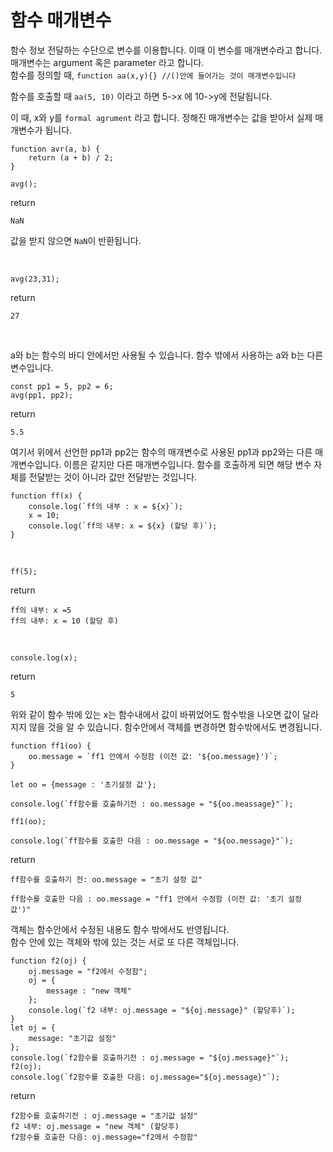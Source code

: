 # 함수 매개변수

함수 정보 전달하는 수단으로 변수를 이용합니다.
이때 이 변수를 매개변수라고 합니다.
매개변수는 argument 혹은 parameter 라고 합니다.   
함수를 정의할 때, `function aa(x,y){} //()안에 들어가는 것이 매개변수입니다`   

함수를 호출할 때 `aa(5, 10)` 이라고 하면 5->x 에 10->y에 전달됩니다.   

이 때, x와 y를 `formal agrument` 라고 합니다. 정해진 매개변수는 값을 받아서 실제 매개변수가 됩니다.

```
function avr(a, b) {
    return (a + b) / 2;
}
```

```
avg();
```
return
```
NaN
```
값을 받지 않으면 `NaN`이 반환됩니다.

<br/>

```
avg(23,31);
```
return
```
27
```

<br/>

a와 b는 함수의 바디 안에서만 사용될 수 있습니다. 
함수 밖에서 사용하는 a와 b는 다른 변수입니다.

```
const pp1 = 5, pp2 = 6;
avg(pp1, pp2);
```
return
```
5.5
```
여기서 위에서 선언한 pp1과 pp2는 함수의 매개변수로 사용된 pp1과 pp2와는 다른 매개변수입니다. 이름은 같지만 다른 매개변수입니다.
함수를 호출하게 되면 해당 변수 자체를 전달받는 것이 아니라 값만 전달받는 것입니다.

```
function ff(x) {
    console.log(`ff의 내부 : x = ${x}`);
    x = 10;
    console.log(`ff의 내부: x = ${x} (할당 후)`);
}
```

<br/>

```
ff(5);
```

return
```
ff의 내부: x =5
ff의 내부: x = 10 (할당 후)
```
<br/>

```
console.log(x);
```
return
```
5
```
위와 같이 함수 밖에 있는 x는 함수내에서 값이 바뀌었어도 함수밖을 나오면 값이 달라지지 않을 것을 알 수 있습니다.
함수안에서 객체를 변경하면 함수밖에서도 변경됩니다.

```
function ff1(oo) {
    oo.message = `ff1 안에서 수정함 (이전 값: '${oo.message}')`;
}

let oo = {message : '초기설정 값'};

console.log(`ff함수를 호출하기전 : oo.message = "${oo.meassage}"`);

ff1(oo);

console.log(`ff함수를 호출한 다음 : oo.message = "${oo.message}"`);
```

return

```
ff함수를 호출하기 전: oo.message = "초기 설정 값"

ff함수를 호출한 다음 : oo.message = "ff1 안에서 수정함 (이전 값: '초기 설정 값')"
```

객체는 함수안에서 수정된 내용도 함수 밖에서도 반영됩니다.   
함수 안에 있는 객체와 밖에 있는 것는 서로 또 다른 객체입니다.   

```
function f2(oj) {
    oj.message = "f2에서 수정함";
    oj = {
        message : "new 객체"
    };
    console.log(`f2 내부: oj.message = "${oj.message}" (할당후)`);
}
let oj = {
    message: "초기값 설정"
};
console.log(`f2함수를 호출하기전 : oj.message = "${oj.message}"`);
f2(oj);
console.log(`f2함수를 호출한 다음: oj.message="${oj.message}"`);
```

return
```
f2함수를 호출하기전 : oj.message = "초기값 설정"
f2 내부: oj.message = "new 객체" (할당후)
f2함수를 호출한 다음: oj.message="f2에서 수정함"
```